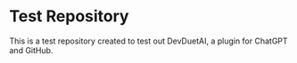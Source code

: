 # Test Repository

This is a test repository created to test out DevDuetAI, a plugin for ChatGPT and GitHub.